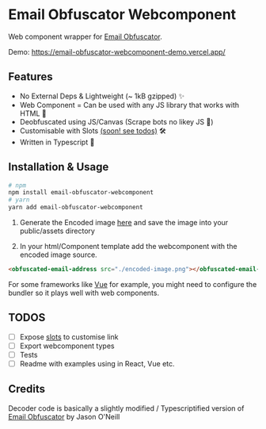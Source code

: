# Email Obfuscator Webcomponent

Web component wrapper for [Email Obfuscator](https://creativetechguy.com/utilities/emailobfuscator).

Demo: https://email-obfuscator-webcomponent-demo.vercel.app/

## Features

- No External Deps & Lightweight (~ 1kB gzipped) ✨
- Web Component = Can be used with any JS library that works with HTML 🥳
- Deobfuscated using JS/Canvas (Scrape bots no likey JS 🫠)
- Customisable with Slots [(soon! see todos)](#todo) 🛠️
- Written in Typescript 💪

## Installation & Usage

```sh
# npm
npm install email-obfuscator-webcomponent
# yarn
yarn add email-obfuscator-webcomponent
```

1. Generate the Encoded image [here](https://creativetechguy.com/utilities/emailobfuscator) and save the image into your public/assets directory

2. In your html/Component template add the webcomponent with the encoded image source.

```html
<obfuscated-email-address src="./encoded-image.png"></obfuscated-email-address>
```

For some frameworks like [Vue](https://vuejs.org/guide/extras/web-components.html#example-vite-config) for example, you might need to configure the bundler so it plays well with web components.

## TODOS

- [ ] Expose [slots](https://developer.mozilla.org/en-US/docs/Web/Web_Components/Using_templates_and_slots) to customise link
- [ ] Export webcomponent types
- [ ] Tests
- [ ] Readme with examples using in React, Vue etc.

## Credits
Decoder code is basically a slightly modified / Typescriptified version of [Email Obfuscator](https://creativetechguy.com/utilities/emailobfuscator) by Jason O'Neill
